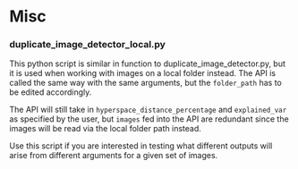 # Misc

### duplicate_image_detector_local.py
This python script is similar in function to duplicate_image_detector.py, but it is used when working with images on a local folder instead. The API is called the same way with the same arguments, but the `folder_path` has to be edited accordingly. 

The API will still take in `hyperspace_distance_percentage` and `explained_var` as specified by the user, but `images` fed into the API are redundant since the images will be read via the local folder path instead.

Use this script if you are interested in testing what different outputs will arise from different arguments for a given set of images.
